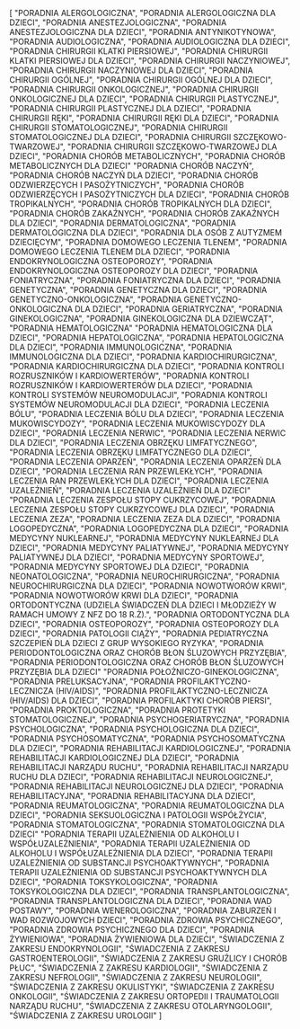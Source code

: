 [
    "PORADNIA ALERGOLOGICZNA",
    "PORADNIA ALERGOLOGICZNA DLA DZIECI",
    "PORADNIA ANESTEZJOLOGICZNA",
    "PORADNIA ANESTEZJOLOGICZNA DLA DZIECI",
    "PORADNIA ANTYNIKOTYNOWA",
    "PORADNIA AUDIOLOGICZNA",
    "PORADNIA AUDIOLOGICZNA DLA DZIECI",
    "PORADNIA CHIRURGII KLATKI PIERSIOWEJ",
    "PORADNIA CHIRURGII KLATKI PIERSIOWEJ DLA DZIECI",
    "PORADNIA CHIRURGII NACZYNIOWEJ",
    "PORADNIA CHIRURGII NACZYNIOWEJ DLA DZIECI",
    "PORADNIA CHIRURGII OGÓLNEJ",
    "PORADNIA CHIRURGII OGÓLNEJ DLA DZIECI",
    "PORADNIA CHIRURGII ONKOLOGICZNEJ",
    "PORADNIA CHIRURGII ONKOLOGICZNEJ DLA DZIECI",
    "PORADNIA CHIRURGII PLASTYCZNEJ",
    "PORADNIA CHIRURGII PLASTYCZNEJ DLA DZIECI",
    "PORADNIA CHIRURGII RĘKI",
    "PORADNIA CHIRURGII RĘKI DLA DZIECI",
    "PORADNIA CHIRURGII STOMATOLOGICZNEJ",
    "PORADNIA CHIRURGII STOMATOLOGICZNEJ DLA DZIECI",
    "PORADNIA CHIRURGII SZCZĘKOWO-TWARZOWEJ",
    "PORADNIA CHIRURGII SZCZĘKOWO-TWARZOWEJ DLA DZIECI",
    "PORADNIA CHORÓB METABOLICZNYCH",
    "PORADNIA CHORÓB METABOLICZNYCH DLA DZIECI"
    "PORADNIA CHORÓB NACZYŃ",
    "PORADNIA CHORÓB NACZYŃ DLA DZIECI",
    "PORADNIA CHORÓB ODZWIERZĘCYCH I PASOŻYTNICZYCH",
    "PORADNIA CHORÓB ODZWIERZĘCYCH I PASOŻYTNICZYCH DLA DZIECI",
    "PORADNIA CHORÓB TROPIKALNYCH",
    "PORADNIA CHORÓB TROPIKALNYCH DLA DZIECI",
    "PORADNIA CHORÓB ZAKAŹNYCH",
    "PORADNIA CHORÓB ZAKAŹNYCH DLA DZIECI",
    "PORADNIA DERMATOLOGICZNA",
    "PORADNIA DERMATOLOGICZNA DLA DZIECI",
    "PORADNIA DLA OSÓB Z AUTYZMEM  DZIECIĘCYM",
    "PORADNIA DOMOWEGO LECZENIA TLENEM",
    "PORADNIA DOMOWEGO LECZENIA TLENEM DLA DZIECI",
    "PORADNIA ENDOKRYNOLOGICZNA OSTEOPOROZY",
    "PORADNIA ENDOKRYNOLOGICZNA OSTEOPOROZY DLA DZIECI",
    "PORADNIA FONIATRYCZNA",
    "PORADNIA FONIATRYCZNA DLA DZIECI",
    "PORADNIA GENETYCZNA",
    "PORADNIA GENETYCZNA DLA DZIECI",
    "PORADNIA GENETYCZNO-ONKOLOGICZNA",
    "PORADNIA GENETYCZNO-ONKOLOGICZNA DLA DZIECI",
    "PORADNIA GERIATRYCZNA",
    "PORADNIA GINEKOLOGICZNA",
    "PORADNIA GINEKOLOGICZNA DLA DZIEWCZĄT",
    "PORADNIA HEMATOLOGICZNA"
    "PORADNIA HEMATOLOGICZNA DLA DZIECI",
    "PORADNIA HEPATOLOGICZNA",
    "PORADNIA HEPATOLOGICZNA DLA DZIECI",
    "PORADNIA IMMUNOLOGICZNA",
    "PORADNIA IMMUNOLOGICZNA DLA DZIECI",
    "PORADNIA KARDIOCHIRURGICZNA",
    "PORADNIA KARDIOCHIRURGICZNA DLA DZIECI",
    "PORADNIA KONTROLI ROZRUSZNIKÓW I KARDIOWERTERÓW",
    "PORADNIA KONTROLI ROZRUSZNIKÓW I KARDIOWERTERÓW DLA DZIECI",
    "PORADNIA KONTROLI SYSTEMÓW NEUROMODULACJI",
    "PORADNIA KONTROLI SYSTEMÓW NEUROMODULACJI DLA DZIECI",
    "PORADNIA LECZENIA BÓLU",
    "PORADNIA LECZENIA BÓLU DLA DZIECI",
    "PORADNIA LECZENIA MUKOWISCYDOZY",
    "PORADNIA LECZENIA MUKOWISCYDOZY DLA DZIECI",
    "PORADNIA LECZENIA NERWIC",
    "PORADNIA LECZENIA NERWIC DLA DZIECI",
    "PORADNIA LECZENIA OBRZĘKU LIMFATYCZNEGO",
    "PORADNIA LECZENIA OBRZĘKU LIMFATYCZNEGO DLA DZIECI",
    "PORADNIA LECZENIA OPARZEŃ",
    "PORADNIA LECZENIA OPARZEŃ DLA DZIECI",
    "PORADNIA LECZENIA RAN PRZEWLEKŁYCH",
    "PORADNIA LECZENIA RAN PRZEWLEKŁYCH DLA DZIECI",
    "PORADNIA LECZENIA UZALEŻNIEŃ",
    "PORADNIA LECZENIA UZALEŻNIEŃ DLA DZIECI"
    "PORADNIA LECZENIA ZESPOŁU STOPY CUKRZYCOWEJ",
    "PORADNIA LECZENIA ZESPOŁU STOPY CUKRZYCOWEJ DLA DZIECI",
    "PORADNIA LECZENIA ZEZA",
    "PORADNIA LECZENIA ZEZA DLA DZIECI",
    "PORADNIA LOGOPEDYCZNA",
    "PORADNIA LOGOPEDYCZNA DLA DZIECI",
    "PORADNIA MEDYCYNY NUKLEARNEJ",
    "PORADNIA MEDYCYNY NUKLEARNEJ DLA DZIECI",
    "PORADNIA MEDYCYNY PALIATYWNEJ",
    "PORADNIA MEDYCYNY PALIATYWNEJ DLA DZIECI",
    "PORADNIA MEDYCYNY SPORTOWEJ",
    "PORADNIA MEDYCYNY SPORTOWEJ DLA DZIECI",
    "PORADNIA NEONATOLOGICZNA",
    "PORADNIA NEUROCHIRURGICZNA",
    "PORADNIA NEUROCHIRURGICZNA DLA DZIECI",
    "PORADNIA NOWOTWORÓW KRWI",
    "PORADNIA NOWOTWORÓW KRWI DLA DZIECI",
    "PORADNIA ORTODONTYCZNA (UDZIELA ŚWIADCZEŃ DLA DZIECI I MŁODZIEŻY W RAMACH UMOWY Z NFZ DO 18 R.Ż).",
    "PORADNIA ORTODONTYCZNA DLA DZIECI",
    "PORADNIA OSTEOPOROZY",
    "PORADNIA OSTEOPOROZY DLA DZIECI",
    "PORADNIA PATOLOGII CIĄŻY",
    "PORADNIA PEDIATRYCZNA SZCZEPIEŃ DLA DZIECI Z GRUP WYSOKIEGO RYZYKA",
    "PORADNIA PERIODONTOLOGICZNA ORAZ CHORÓB BŁON ŚLUZOWYCH PRZYZĘBIA",
    "PORADNIA PERIODONTOLOGICZNA ORAZ CHORÓB BŁON ŚLUZOWYCH PRZYZĘBIA DLA DZIECI"
    "PORADNIA POŁOŻNICZO-GINEKOLOGICZNA",
    "PORADNIA PRELUKSACYJNA",
    "PORADNIA PROFILAKTYCZNO-LECZNICZA (HIV/AIDS)",
    "PORADNIA PROFILAKTYCZNO-LECZNICZA (HIV/AIDS) DLA DZIECI",
    "PORADNIA PROFILAKTYKI CHORÓB PIERSI",
    "PORADNIA PROKTOLOGICZNA",
    "PORADNIA PROTETYKI STOMATOLOGICZNEJ",
    "PORADNIA PSYCHOGERIATRYCZNA",
    "PORADNIA PSYCHOLOGICZNA",
    "PORADNIA PSYCHOLOGICZNA DLA DZIECI",
    "PORADNIA PSYCHOSOMATYCZNA",
    "PORADNIA PSYCHOSOMATYCZNA DLA DZIECI",
    "PORADNIA REHABILITACJI KARDIOLOGICZNEJ",
    "PORADNIA REHABILITACJI KARDIOLOGICZNEJ DLA DZIECI",
    "PORADNIA REHABILITACJI NARZĄDU RUCHU",
    "PORADNIA REHABILITACJI NARZĄDU RUCHU DLA DZIECI",
    "PORADNIA REHABILITACJI NEUROLOGICZNEJ",
    "PORADNIA REHABILITACJI NEUROLOGICZNEJ DLA DZIECI",
    "PORADNIA REHABILITACYJNA",
    "PORADNIA REHABILITACYJNA DLA DZIECI",
    "PORADNIA REUMATOLOGICZNA",
    "PORADNIA REUMATOLOGICZNA DLA DZIECI",
    "PORADNIA SEKSUOLOGICZNA I PATOLOGII WSPÓŁŻYCIA",
    "PORADNIA STOMATOLOGICZNA",
    "PORADNIA STOMATOLOGICZNA DLA DZIECI"
    "PORADNIA TERAPII UZALEŻNIENIA OD ALKOHOLU I WSPÓŁUZALEŻNIENIA",
    "PORADNIA TERAPII UZALEŻNIENIA OD ALKOHOLU I WSPÓŁUZALEŻNIENIA DLA DZIECI",
    "PORADNIA TERAPII UZALEŻNIENIA OD SUBSTANCJI PSYCHOAKTYWNYCH",
    "PORADNIA TERAPII UZALEŻNIENIA OD SUBSTANCJI PSYCHOAKTYWNYCH DLA DZIECI",
    "PORADNIA TOKSYKOLOGICZNA",
    "PORADNIA TOKSYKOLOGICZNA DLA DZIECI",
    "PORADNIA TRANSPLANTOLOGICZNA",
    "PORADNIA TRANSPLANTOLOGICZNA DLA DZIECI",
    "PORADNIA WAD POSTAWY",
    "PORADNIA WENEROLOGICZNA",
    "PORADNIA ZABURZEŃ I WAD ROZWOJOWYCH DZIECI",
    "PORADNIA ZDROWIA PSYCHICZNEGO",
    "PORADNIA ZDROWIA PSYCHICZNEGO DLA DZIECI",
    "PORADNIA ŻYWIENIOWA",
    "PORADNIA ŻYWIENIOWA DLA DZIECI",
    "ŚWIADCZENIA Z ZAKRESU ENDOKRYNOLOGII",
    "ŚWIADCZENIA Z ZAKRESU GASTROENTEROLOGII",
    "ŚWIADCZENIA Z ZAKRESU GRUŹLICY I CHORÓB PŁUC",
    "ŚWIADCZENIA Z ZAKRESU KARDIOLOGII",
    "ŚWIADCZENIA Z ZAKRESU NEFROLOGII",
    "ŚWIADCZENIA Z ZAKRESU NEUROLOGII",
    "ŚWIADCZENIA Z ZAKRESU OKULISTYKI",
    "ŚWIADCZENIA Z ZAKRESU ONKOLOGII",
    "ŚWIADCZENIA Z ZAKRESU ORTOPEDII I TRAUMATOLOGII NARZĄDU RUCHU",
    "ŚWIADCZENIA Z ZAKRESU OTOLARYNGOLOGII",
    "ŚWIADCZENIA Z ZAKRESU UROLOGII"
]    
